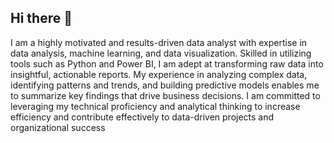 ## Hi there 👋

<!--
**HanaaMostafa/HanaaMostafa** is a ✨ _special_ ✨ repository because its `README.md` (this file) appears on your GitHub profile.

Here are some ideas to get you started:

- 🔭 I’m currently working on ...
- 🌱 I’m currently learning ...
- 👯 I’m looking to collaborate on ...
- 🤔 I’m looking for help with ...
- 💬 Ask me about ...
- 📫 How to reach me: ...
- 😄 Pronouns: ...
- ⚡ Fun fact: ...
-->
I am a highly motivated and results-driven data analyst with expertise in data analysis, machine learning, and data visualization. Skilled in utilizing tools such as Python and Power BI, I am adept at transforming raw data into insightful, actionable reports. My experience in analyzing complex data, identifying patterns and trends, and building predictive models enables me to summarize key findings that drive business decisions. I am committed to leveraging my technical proficiency and analytical thinking to increase efficiency and contribute effectively to data-driven projects and organizational success
